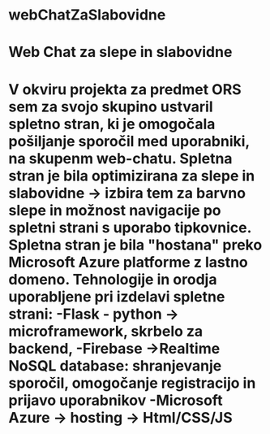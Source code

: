 # webChatZaSlabovidne
<h1> Web Chat za slepe in slabovidne <h1>
V okviru projekta za predmet ORS sem za svojo skupino ustvaril spletno stran, ki
je omogočala pošiljanje sporočil med uporabniki, na skupenm web-chatu.
Spletna stran je bila optimizirana za slepe in slabovidne -> izbira tem za barvno slepe in možnost
navigacije po spletni strani s uporabo tipkovnice.
Spletna stran je bila "hostana" preko Microsoft Azure platforme z lastno domeno.
Tehnologije in orodja uporabljene pri izdelavi spletne strani:
-Flask - python -> microframework, skrbelo za backend,
-Firebase ->Realtime NoSQL database: shranjevanje sporočil, omogočanje registracijo in prijavo uporabnikov
-Microsoft Azure -> hosting
-> Html/CSS/JS 

